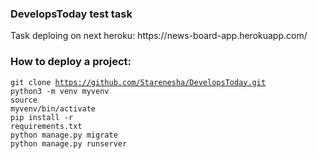 <h3> DevelopsToday test task </h3>
Task deploing on next heroku: https://news-board-app.herokuapp.com/

<h3> How to deploy a project: </h3>

<code>git clone https://github.com/Starenesha/DevelopsToday.git</code></br>
<code>python3 -m venv myvenv</code></br>
<code>source myvenv/bin/activate</code></br>
<code>pip install -r requirements.txt</code></br>
<code>python manage.py migrate</code></br>
<code>python manage.py runserver</code></br>

<h3></h3>
